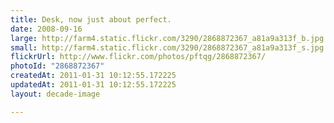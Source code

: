 ```yaml
---
title: Desk, now just about perfect.
date: 2008-09-16
large: http://farm4.static.flickr.com/3290/2868872367_a81a9a313f_b.jpg
small: http://farm4.static.flickr.com/3290/2868872367_a81a9a313f_s.jpg
flickrUrl: http://www.flickr.com/photos/pftqg/2868872367/
photoId: "2868872367"
createdAt: 2011-01-31 10:12:55.172225
updatedAt: 2011-01-31 10:12:55.172225
layout: decade-image

---
```


